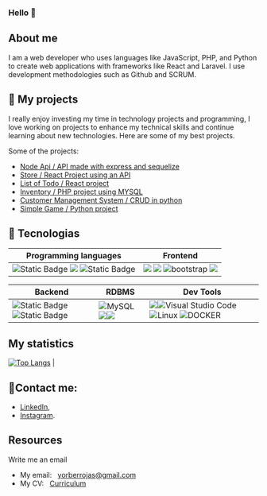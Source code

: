 ### Hello 👋

## About me
I am a web developer who uses languages like JavaScript, PHP, and Python to create web applications with frameworks like React and Laravel. I use development methodologies such as Github and SCRUM.

## 🚀 My projects

I really enjoy investing my time in technology projects and programming, I love working on projects to enhance my technical skills and continue learning about new technologies. Here are some of my best projects.

Some of the projects:

- [Node Api / API made with express and sequelize ](https://github.com/YorberR/Node-Api)
- [Store / React Project using an API ](https://github.com/YorberR/Store)
- [List of Todo / React project](https://github.comlist-of-todo)
- [Inventory / PHP project using MYSQL](https://github.com/YorberR/inventory)
- [Customer Management System / CRUD in python](https://github.com/YorberR/Customer_Management_System)
- [Simple Game / Python project](https://github.com/YorberR/Simple_games)

## 🏅 Tecnologias
|Programming languages|Frontend|
|---|---|
|<img alt="Static Badge" src="https://img.shields.io/badge/PYTHON-15?style=for-the-badge&logo=python&color=yellow"> <img src="https://img.shields.io/badge/JavaScript-323330?style=for-the-badge&logo=javascript&logoColor=F7DF1E"/> <img alt="Static Badge" src="https://img.shields.io/badge/PHP-15?style=for-the-badge&logo=PHP&color=blue"> | <img src="https://img.shields.io/badge/HTML5-E34F26?style=for-the-badge&logo=html5&logoColor=white"/> <img src="https://img.shields.io/badge/CSS3-1572B6?style=for-the-badge&logo=css3&logoColor=white"/> ![bootstrap](https://img.shields.io/badge/Bootstrap-563D7C?style=for-the-badge&logo=bootstrap&logoColor=white) <img src="https://img.shields.io/badge/React-20232A?style=for-the-badge&logo=react&logoColor=61DAFB" /> |

|Backend|RDBMS|Dev Tools|
|---|---|---|
 <img alt="Static Badge" src="https://img.shields.io/badge/LARAVEL-15?style=for-the-badge&logo=laravel&color=white"> <img alt="Static Badge" src="https://img.shields.io/badge/NODE.JS-15?style=for-the-badge&logo=Node.js&color=black"> |![MySQL](https://img.shields.io/badge/mysql-%2300f.svg?style=for-the-badge&logo=mysql&logoColor=white) <img src="https://img.shields.io/badge/SQLite-7?style=for-the-badge&logo=SQLite&color=blue"/><img src="https://img.shields.io/badge/PostgreSQL-316192?style=for-the-badge&logo=postgresql&logoColor=white"/>|<img src="https://img.shields.io/badge/GIT-E44C30?style=for-the-badge&logo=git&logoColor=white"/>![Visual Studio Code](https://img.shields.io/badge/Visual%20Studio%20Code-0078d7.svg?style=for-the-badge&logo=visual-studio-code&logoColor=white) ![Linux](https://img.shields.io/badge/Linux-FCC624?style=for-the-badge&logo=linux&logoColor=black) ![DOCKER](https://img.shields.io/badge/Docker-18?style=for-the-badge&logo=docker&color=white)|

## My statistics

[![Top Langs](https://github-readme-stats.vercel.app/api/top-langs/?username=YorberR&layout=compact&theme=tokyonight)](https://github.com/anuraghazra/github-readme-stats) |

## 📡Contact me:

- [LinkedIn](https://www.linkedin.com/in/yorberrojas/),
- [Instagram](https://www.instagram.com/yorberrojas/).

## Resources
Write me an email
- My email: <a style="margin-left: 8px;" href="mailto:yorberrojas@gmail.com">yorberrojas@gmail.com</a>
- My CV: <a style="margin-left: 8px;" target="_blank" href="https://drive.google.com/file/d/1sjdlfsix1Jj_6SFrUXGvGppW--MGMhvg/view?usp=drive_link">Curriculum</a>